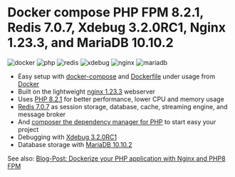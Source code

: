 # Docker compose PHP FPM 8.2.1, Redis 7.0.7, Xdebug 3.2.0RC1, Nginx 1.23.3, and MariaDB 10.10.2

![docker](https://img.shields.io/badge/Docker-compose-brightgreen.svg)
![php](https://img.shields.io/badge/PHP_FPM-8.2.1-brightgreen.svg)
![redis](https://img.shields.io/badge/Redis-7.0.7-brightgreen.svg)
![xdebug](https://img.shields.io/badge/Xdebug-3.2.0RC1-brightgreen.svg)
![nginx](https://img.shields.io/badge/nginx-1.23.3-brightgreen.svg)
![mariadb](https://img.shields.io/badge/MariaDB-10.10.2-brightgreen.svg)

* Easy setup with [docker-compose](https://docs.docker.com/compose/) and [Dockerfile](https://docs.docker.com/engine/reference/builder/) under usage from [Docker](https://www.docker.com)
* Built on the lightweight [nginx 1.23.3](https://nginx.org) webserver
* Uses [PHP 8.2.1](https://www.php.net) for better performance, lower CPU and memory usage
* [Redis 7.0.7](https://redis.io) as session storage, database, cache, streaming engine, and message broker
* And [composer the dependency manager for PHP](https://getcomposer.org) to start easy your project
* Debugging with [Xdebug 3.2.0RC1](https://xdebug.org)
* Database storage with [MariaDB 10.10.2](https://mariadb.org)

See also:
[Blog-Post: Dockerize your PHP application with Nginx and PHP8 FPM](https://marcit.eu/en/2021/04/28/dockerize-webserver-nginx-php8/)